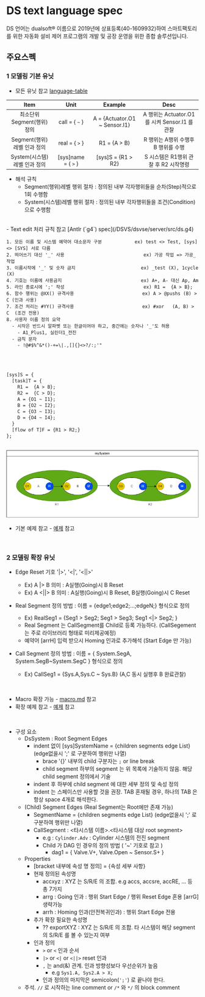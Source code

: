# DS text language spec

DS 언어는 dualsoft® 이름으로 2019년에 상표등록(40-1609932)하여 
스마트팩토리를 위한 자동화 설비 제어 프로그램의 개발 및 공장 운영을 위한 종합 솔루션입니다.


## 주요스펙 

### 1 모델링 기본 유닛
  - 모든 유닛 참고 [language-table](./ds-language-table.md)

| Item | Unit |Example|   Desc | 
|:---:|:----:|:--:|:---:|
|최소단위 Segment(행위) 정의|call = { `~` } |A = {Actuator.O1 ~ Sensor.I1}| A 행위는 Actuator.O1 를 시켜 Sensor.I1 를 관찰|
|Segment(행위)레벨 인과 정의|real = { `>` } |R1 = {A > B}| R 행위는 A행위 수행후 B 행위를 수행|
|System(시스템)레벨 인과 정의|[sys]name = { `>` } | [sys]S = {R1 > R2}| S 시스템은 R1행위 관찰 후 R2 시작명령|
 - 해석 규칙
   - Segment(행위)레벨 행위 절차  :  정의된 내부 각자행위들을 순차(Step)적으로 1회 수행함
   - System(시스템)레벨 행위 절차 :  정의된 내부 각자행위들을 조건(Condition)으로 수행함
</BR>
 - Text edit 처리 규칙 참고 [Antlr (`g4`) spec](/DSVS/dsvse/server/src/ds.g4)

```
1. 모든 이름 및 시스템 예약어 대소문자 구분            ex) test <> Test, [sys] <> [SYS] 서로 다름
2. 띄어쓰기 대신 '_' 사용                             ex) 가공 작업 => 가공_작업
3. 이름시작에 '_' 및 숫자 금지                        ex) _test (X), 1cycle (X)
4. 기호는 이름에 사용금지                             ex) A+, A- 대신 Ap, Am
5. 라인 종료시에 ';' 작성                             ex) R1 =  {A > B};
6. 함수 행위는 @XX() 규격사용                         ex) A > @pushs (B) > C (인과 사용)
7. 조건 처리는 #YY() 규격사용                         ex) #xor   (A, B) > C  (조건 전용)
8. 사용자 이름 정의 요약
  - 시작은 반드시 알파벳 또는 한글이어야 하고, 중간에는 숫자나 '_'도 허용
    - A1_Plus1, 실린더1_전진
  - 금칙 문자
    - !@#$%^&*()-+=\|.,[]{}<>?/:;'"
```


</BR>

```ex)

[sys]S = {
  [task]T = {
    R1 =  {A > B};
    R2 =  {C > D};
    A = {O1 ~ I1};
    B = {O2 ~ I2};
    C = {O3 ~ I3};
    D = {O4 ~ I4};
  }
  [flow of T]F = {R1 > R2;}
};
    
```
![language-table](./png/spec.dio.png)
- 기본 예제 참고  - [예제](/Examples/ex1.md) 참고

</BR>



### 2 모델링 확장 유닛


- Edge Reset 기호 '|>', '<|', '<||>'
  - Ex) A |> B  의미 : A실행(Going)시 B Reset
  - Ex) A <||> B 의미 : A실행(Going)시 B Reset, B실행(Going)시 C Reset

 - Real Segment 정의 방법 : 이름 = {edge1;edge2;...;edgeN;} 형식으로 정의

    - Ex) RealSeg1 = {Seg1 > Seg2; Seg1 > Seg3; Seg1 <|> Seg2; }
    - Real Segment 는 CallSegment를 Child로 등록 가능하다. (CallSegement는 주로 라이브러리 형태로 미리제공예정)
    - 예약어 [arrH] 입력 받으시 Homing 인과로 추가해석 (Start Edge 만 가능)

 - Call Segment 정의 방법 : 이름 = { System.SegA, System.SegB~System.SegC } 형식으로 정의

    - Ex) CallSeg1 = {Sys.A,Sys.C ~ Sys.B}  (A,C 동시 실행후 B 완료관찰)
</BR>

- Macro 확장 가능 - [macro.md](/Doc/Terminologies/macro.md) 참고
- 확장 예제 참고  - [예제](/Examples/ex5.md) 참고
</BR>

- 구성 요소
  - DsSystem : Root Segment Edges
    - indent 없이 [sys]SystemName = {children segments edge List} (edge없을시 ';' 로 구분하여 행위만 나열)
      - brace '{}' 내부의 child 구분자는 `;` or line break
      - child segment 하부의 segment 는 위 목록에 기술하지 않음.  해당 child segment 정의에서 기술
    - indent 후 하부에 child segment 에 대한 세부 정의 및 속성 정의
    - indent 는 스페이스만 사용할 것을 권장.  TAB 혼재될 경우, 하나의 TAB 은 항상 space 4개로 해석한다.
  - (Child) Segment Edges (Real Segment는 Root에만 존재 가능)
    - SegmentName = {children segments edge List} (edge없을시 ';' 로 구분하여 행위만 나열)
    - CallSegment : <타시스템 이름>.<타시스템 대상 root segment>
      - e.g : `Cylinder.Adv` : Cylinder 시스템의 전진 segment
      - Child 가 DAG 인 경우의 정의 방법  ( '~' 기호로 참고 )
        - dag1 =   { Valve.V+, Valve.Open ~ Sensor.S+ }
  - Properties
    - [bracket 내부에 속성 명 정의] = {속성 세부 사항}
    - 현재 정의된 속성명
      - accxyz : XYZ 는 S/R/E 의 조합.  e.g accs, accsre, accRE, ... 등 총 7가지
      - arrg : Going 인과 : 행위 Start Edge / 행위 Reset Edge 혼용  [arrG] 생략가능
      - arrh : Homing 인과(안전복귀인과)  : 행위 Start Edge 전용
    - 추가 확장 필요한 속성명
      - ?? exportXYZ : XYZ 는 S/R/E 의 조합.   타 시스템이 해당 segment 의 S/R/E 를 볼 수 있는지 여부
    - 인과 정의
      - `>` or `<` 인과 순서
      - `|>` or `<|` or `<||>` reset 인과
      - `,` 는 and(&) 관계.  인과 방향성보다 우선순위가 높음
        - e.g `Sys1.A, Sys2.A > X;`
      - 인과 정의의 마지막은 semicolon(`';'`) 로 끝나야 한다.
  - 주석.  `//` 로 시작하는 line comment or `/*` 와 `*/` 의 block comment

